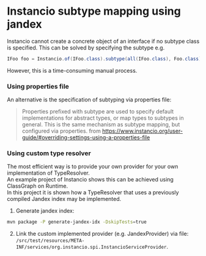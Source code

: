 # Instancio subtype mapping using jandex

Instancio cannot create a concrete object of an interface if no subtype class is
specified. This can be solved by specifying the subtype e.g.
```java
IFoo foo = Instancio.of(IFoo.class).subtype(all(IFoo.class), Foo.class).create();
```
However, this is a time-consuming manual process.

### Using properties file
An alternative is the specification of subtyping via properties file:
>Properties prefixed with subtype are used to specify default implementations 
>for abstract types, or map types to subtypes in general. 
>This is the same mechanism as subtype mapping, but configured via properties.
from https://www.instancio.org/user-guide/#overriding-settings-using-a-properties-file

### Using custom type resolver
The most efficient way is to provide your own provider for your own implementation of TypeResolver.\
An example project of Instancio shows this can be achieved using ClassGraph on Runtime.\
In this project it is shown how a TypeResolver that uses a previously compiled Jandex index may be implemented.

1. Generate jandex index:
```bash
mvn package -P generate-jandex-idx -DskipTests=true
```
2. Link the custom implemented provider (e.g. JandexProvider) via file:  
`/src/test/resources/META-INF/services/org.instancio.spi.InstancioServiceProvider`.